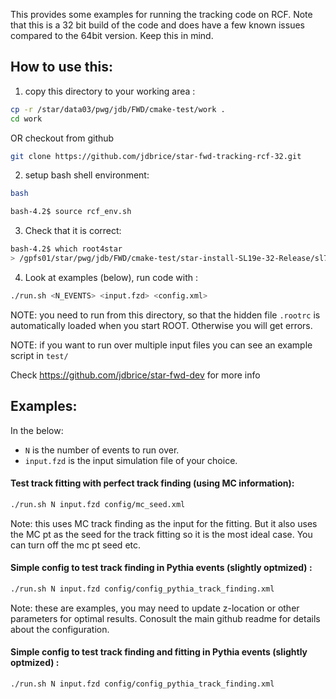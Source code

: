 
This provides some examples for running the tracking code on RCF.
Note that this is a 32 bit build of the code and does have a few known issues compared to the 64bit version. Keep this in mind.


## How to use this:

1. copy this directory to your working area :
```sh
cp -r /star/data03/pwg/jdb/FWD/cmake-test/work .
cd work
```
OR checkout from github
```sh
git clone https://github.com/jdbrice/star-fwd-tracking-rcf-32.git
```


2. setup bash shell environment:
```sh
bash

bash-4.2$ source rcf_env.sh
```

3. Check that it is correct:
```sh
bash-4.2$ which root4star
> /gpfs01/star/pwg/jdb/FWD/cmake-test/star-install-SL19e-32-Release/sl74_gcc485/bin/root4star
```

4. Look at examples (below), run code with :
```sh
./run.sh <N_EVENTS> <input.fzd> <config.xml> 
```

NOTE: you need to run from this directory, so that the hidden file `.rootrc` is automatically loaded when you start ROOT. Otherwise you will get errors.

NOTE: if you want to run over multiple input files you can see an example script in `test/`


Check https://github.com/jdbrice/star-fwd-dev for more info



## Examples:
In the below: 
- `N` is the number of events to run over.
- `input.fzd` is the input simulation file of your choice.

#### Test track fitting with perfect track finding (using MC information):
```sh
./run.sh N input.fzd config/mc_seed.xml
```
Note: this uses MC track finding as the input for the fitting. But it also uses the MC pt as the seed for the track fitting so it is the most ideal case. You can turn off the mc pt seed etc. 


#### Simple config to test track **finding** in Pythia events (slightly optmized) :
```sh
./run.sh N input.fzd config/config_pythia_track_finding.xml
```
Note: these are examples, you may need to update z-location or other parameters for optimal results. Conosult the main github readme for details about the configuration.

#### Simple config to test track **finding and fitting** in Pythia events (slightly optmized) :
```sh
./run.sh N input.fzd config/config_pythia_track_finding.xml
```

